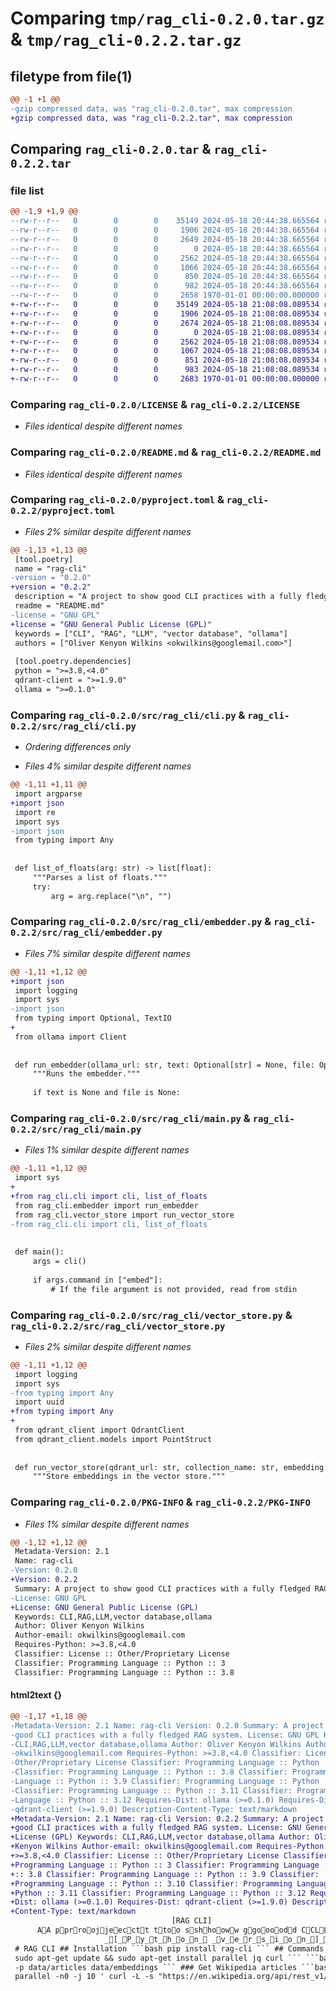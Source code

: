# Comparing `tmp/rag_cli-0.2.0.tar.gz` & `tmp/rag_cli-0.2.2.tar.gz`

## filetype from file(1)

```diff
@@ -1 +1 @@
-gzip compressed data, was "rag_cli-0.2.0.tar", max compression
+gzip compressed data, was "rag_cli-0.2.2.tar", max compression
```

## Comparing `rag_cli-0.2.0.tar` & `rag_cli-0.2.2.tar`

### file list

```diff
@@ -1,9 +1,9 @@
--rw-r--r--   0        0        0    35149 2024-05-18 20:44:38.665564 rag_cli-0.2.0/LICENSE
--rw-r--r--   0        0        0     1906 2024-05-18 20:44:38.665564 rag_cli-0.2.0/README.md
--rw-r--r--   0        0        0     2649 2024-05-18 20:44:38.665564 rag_cli-0.2.0/pyproject.toml
--rw-r--r--   0        0        0        0 2024-05-18 20:44:38.665564 rag_cli-0.2.0/src/rag_cli/__init__.py
--rw-r--r--   0        0        0     2562 2024-05-18 20:44:38.665564 rag_cli-0.2.0/src/rag_cli/cli.py
--rw-r--r--   0        0        0     1066 2024-05-18 20:44:38.665564 rag_cli-0.2.0/src/rag_cli/embedder.py
--rw-r--r--   0        0        0      850 2024-05-18 20:44:38.665564 rag_cli-0.2.0/src/rag_cli/main.py
--rw-r--r--   0        0        0      982 2024-05-18 20:44:38.665564 rag_cli-0.2.0/src/rag_cli/vector_store.py
--rw-r--r--   0        0        0     2658 1970-01-01 00:00:00.000000 rag_cli-0.2.0/PKG-INFO
+-rw-r--r--   0        0        0    35149 2024-05-18 21:08:08.089534 rag_cli-0.2.2/LICENSE
+-rw-r--r--   0        0        0     1906 2024-05-18 21:08:08.089534 rag_cli-0.2.2/README.md
+-rw-r--r--   0        0        0     2674 2024-05-18 21:08:08.089534 rag_cli-0.2.2/pyproject.toml
+-rw-r--r--   0        0        0        0 2024-05-18 21:08:08.089534 rag_cli-0.2.2/src/rag_cli/__init__.py
+-rw-r--r--   0        0        0     2562 2024-05-18 21:08:08.089534 rag_cli-0.2.2/src/rag_cli/cli.py
+-rw-r--r--   0        0        0     1067 2024-05-18 21:08:08.089534 rag_cli-0.2.2/src/rag_cli/embedder.py
+-rw-r--r--   0        0        0      851 2024-05-18 21:08:08.089534 rag_cli-0.2.2/src/rag_cli/main.py
+-rw-r--r--   0        0        0      983 2024-05-18 21:08:08.089534 rag_cli-0.2.2/src/rag_cli/vector_store.py
+-rw-r--r--   0        0        0     2683 1970-01-01 00:00:00.000000 rag_cli-0.2.2/PKG-INFO
```

### Comparing `rag_cli-0.2.0/LICENSE` & `rag_cli-0.2.2/LICENSE`

 * *Files identical despite different names*

### Comparing `rag_cli-0.2.0/README.md` & `rag_cli-0.2.2/README.md`

 * *Files identical despite different names*

### Comparing `rag_cli-0.2.0/pyproject.toml` & `rag_cli-0.2.2/pyproject.toml`

 * *Files 2% similar despite different names*

```diff
@@ -1,13 +1,13 @@
 [tool.poetry]
 name = "rag-cli"
-version = "0.2.0"
+version = "0.2.2"
 description = "A project to show good CLI practices with a fully fledged RAG system."
 readme = "README.md"
-license = "GNU GPL"
+license = "GNU General Public License (GPL)"
 keywords = ["CLI", "RAG", "LLM", "vector database", "ollama"]
 authors = ["Oliver Kenyon Wilkins <okwilkins@googlemail.com>"]
 
 [tool.poetry.dependencies]
 python = ">=3.8,<4.0"
 qdrant-client = ">=1.9.0"
 ollama = ">=0.1.0"
```

### Comparing `rag_cli-0.2.0/src/rag_cli/cli.py` & `rag_cli-0.2.2/src/rag_cli/cli.py`

 * *Ordering differences only*

 * *Files 4% similar despite different names*

```diff
@@ -1,11 +1,11 @@
 import argparse
+import json
 import re
 import sys
-import json
 from typing import Any
 
 
 def list_of_floats(arg: str) -> list[float]:
     """Parses a list of floats."""
     try:
         arg = arg.replace("\n", "")
```

### Comparing `rag_cli-0.2.0/src/rag_cli/embedder.py` & `rag_cli-0.2.2/src/rag_cli/embedder.py`

 * *Files 7% similar despite different names*

```diff
@@ -1,11 +1,12 @@
+import json
 import logging
 import sys
-import json
 from typing import Optional, TextIO
+
 from ollama import Client
 
 
 def run_embedder(ollama_url: str, text: Optional[str] = None, file: Optional[TextIO] = None):
     """Runs the embedder."""
 
     if text is None and file is None:
```

### Comparing `rag_cli-0.2.0/src/rag_cli/main.py` & `rag_cli-0.2.2/src/rag_cli/main.py`

 * *Files 1% similar despite different names*

```diff
@@ -1,11 +1,12 @@
 import sys
+
+from rag_cli.cli import cli, list_of_floats
 from rag_cli.embedder import run_embedder
 from rag_cli.vector_store import run_vector_store
-from rag_cli.cli import cli, list_of_floats
 
 
 def main():
     args = cli()
 
     if args.command in ["embed"]:
         # If the file argument is not provided, read from stdin
```

### Comparing `rag_cli-0.2.0/src/rag_cli/vector_store.py` & `rag_cli-0.2.2/src/rag_cli/vector_store.py`

 * *Files 2% similar despite different names*

```diff
@@ -1,11 +1,12 @@
 import logging
 import sys
-from typing import Any
 import uuid
+from typing import Any
+
 from qdrant_client import QdrantClient
 from qdrant_client.models import PointStruct
 
 
 def run_vector_store(qdrant_url: str, collection_name: str, embedding: list[float], data: dict[str, Any]):
     """Store embeddings in the vector store."""
```

### Comparing `rag_cli-0.2.0/PKG-INFO` & `rag_cli-0.2.2/PKG-INFO`

 * *Files 1% similar despite different names*

```diff
@@ -1,12 +1,12 @@
 Metadata-Version: 2.1
 Name: rag-cli
-Version: 0.2.0
+Version: 0.2.2
 Summary: A project to show good CLI practices with a fully fledged RAG system.
-License: GNU GPL
+License: GNU General Public License (GPL)
 Keywords: CLI,RAG,LLM,vector database,ollama
 Author: Oliver Kenyon Wilkins
 Author-email: okwilkins@googlemail.com
 Requires-Python: >=3.8,<4.0
 Classifier: License :: Other/Proprietary License
 Classifier: Programming Language :: Python :: 3
 Classifier: Programming Language :: Python :: 3.8
```

#### html2text {}

```diff
@@ -1,17 +1,18 @@
-Metadata-Version: 2.1 Name: rag-cli Version: 0.2.0 Summary: A project to show
-good CLI practices with a fully fledged RAG system. License: GNU GPL Keywords:
-CLI,RAG,LLM,vector database,ollama Author: Oliver Kenyon Wilkins Author-email:
-okwilkins@googlemail.com Requires-Python: >=3.8,<4.0 Classifier: License ::
-Other/Proprietary License Classifier: Programming Language :: Python :: 3
-Classifier: Programming Language :: Python :: 3.8 Classifier: Programming
-Language :: Python :: 3.9 Classifier: Programming Language :: Python :: 3.10
-Classifier: Programming Language :: Python :: 3.11 Classifier: Programming
-Language :: Python :: 3.12 Requires-Dist: ollama (>=0.1.0) Requires-Dist:
-qdrant-client (>=1.9.0) Description-Content-Type: text/markdown
+Metadata-Version: 2.1 Name: rag-cli Version: 0.2.2 Summary: A project to show
+good CLI practices with a fully fledged RAG system. License: GNU General Public
+License (GPL) Keywords: CLI,RAG,LLM,vector database,ollama Author: Oliver
+Kenyon Wilkins Author-email: okwilkins@googlemail.com Requires-Python:
+>=3.8,<4.0 Classifier: License :: Other/Proprietary License Classifier:
+Programming Language :: Python :: 3 Classifier: Programming Language :: Python
+:: 3.8 Classifier: Programming Language :: Python :: 3.9 Classifier:
+Programming Language :: Python :: 3.10 Classifier: Programming Language ::
+Python :: 3.11 Classifier: Programming Language :: Python :: 3.12 Requires-
+Dist: ollama (>=0.1.0) Requires-Dist: qdrant-client (>=1.9.0) Description-
+Content-Type: text/markdown
                                    [RAG CLI]
      AA pprroojjeecctt ttoo sshhooww ggoooodd CCLLII pprraaccttiicceess wwiitthh aa ffuullllyy fflleeddggeedd RRAAGG ssyysstteemm..
                     _[_P_y_t_h_o_n_ _v_e_r_s_i_o_n_]_[_P_y_P_I_ _v_e_r_s_i_o_n_]_[_G_N_U_ _G_P_L_]
 # RAG CLI ## Installation ```bash pip install rag-cli ``` ## Commands ```bash
 sudo apt-get update && sudo apt-get install parallel jq curl ``` ```bash mkdir
 -p data/articles data/embeddings ``` ### Get Wikipedia articles ```bash
 parallel -n0 -j 10 ' curl -L -s "https://en.wikipedia.org/api/rest_v1/page/
```

